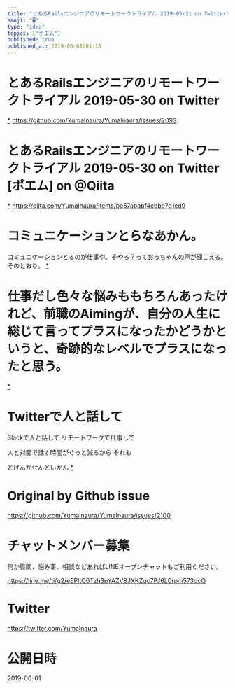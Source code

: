 ```yaml
---
title: "とあるRailsエンジニアのリモートワークトライアル 2019-05-31 on Twitter"
emoji: "🖥"
type: "idea"
topics: ["ポエム"]
published: true
published_at: 2019-06-01t01:18
---
```


# とあるRailsエンジニアのリモートワークトライアル 2019-05-30 on Twitter
 [*](https://twitter.com/YumaInaura/status/1134118293055377410")
<https://github.com/YumaInaura/YumaInaura/issues/2093>
# とあるRailsエンジニアのリモートワークトライアル 2019-05-30 on Twitter [ポエム] on @Qiita
 [*](https://twitter.com/YumaInaura/status/1134131802459688961")
<https://qiita.com/YumaInaura/items/be57ababf4cbbe7d1ed9>
# コミュニケーションとらなあかん。
コミュニケーションとるのが仕事や。そやろ？っておっちゃんの声が聞こえる。そのとおり。
 [*](https://twitter.com/YumaInaura/status/1134217762786516992")

# 仕事だし色々な悩みももちろんあったけれど、前職のAimingが、自分の人生に総じて言ってプラスになったかどうかというと、奇跡的なレベルでプラスになったと思う。

 [*](https://twitter.com/YumaInaura/status/1134262418211688448")

# Twitterで人と話して
Slackで人と話して
リモートワークで仕事して

人と対面で話す時間がぐっと減るから
それも

どげんかせんといかん
 [*](https://twitter.com/YumaInaura/status/1134410933315391489")




# Original by Github issue

https://github.com/YumaInaura/YumaInaura/issues/2100








<!-- Update From Qiita API -->

# チャットメンバー募集


何か質問、悩み事、相談などあればLINEオープンチャットもご利用ください。

https://line.me/ti/g2/eEPltQ6Tzh3pYAZV8JXKZqc7PJ6L0rpm573dcQ





# Twitter


https://twitter.com/YumaInaura


<!-- Update From Qiita API -->



# 公開日時

2019-06-01
